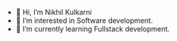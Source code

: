 - 👋 Hi, I’m Nikhil Kulkarni
- 👀 I’m interested in Software development.
- 🌱 I’m currently learning Fullstack development.

<!---
nikhilrkul/nikhilrkul is a ✨ special ✨ repository because its `README.md` (this file) appears on your GitHub profile.
You can click the Preview link to take a look at your changes.
--->
